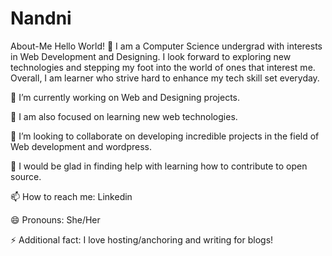 # Nandni
About-Me
Hello World! 👋
I am a  Computer Science undergrad with interests in Web Development and Designing. I look forward to exploring new technologies and stepping my foot into the world of ones that interest me. Overall, I am learner who strive hard to enhance my tech skill set everyday.

🔭 I’m currently working on Web and Designing projects.

🌱 I am also focused on learning new web technologies.

👯 I’m looking to collaborate on developing incredible projects in the field of Web development and wordpress.

🤔 I would be glad in finding help with learning how to contribute to open source.

📫 How to reach me:  Linkedin

😄 Pronouns: She/Her

⚡ Additional fact: I love hosting/anchoring and writing for blogs!
